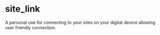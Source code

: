 # site_link
A personal use for connecting to your sites on your digital device allowing user friendly connection.
